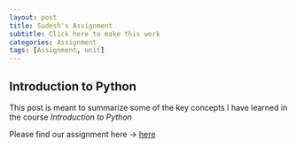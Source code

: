 ```yaml
---
layout: post
title: Sudesh's Assignment
subtitle: Click here to make this work
categories: Assignment
tags: [Assignment, unit]
---
```


## Introduction to Python

This post is meant to summarize some of the key concepts I have learned in the course *Introduction to Python*



[docs]: https://rooshen.github.io/assets/pdf/FinalAssignment1-Group2.pdf
Please find our assignment here -> [here][docs]